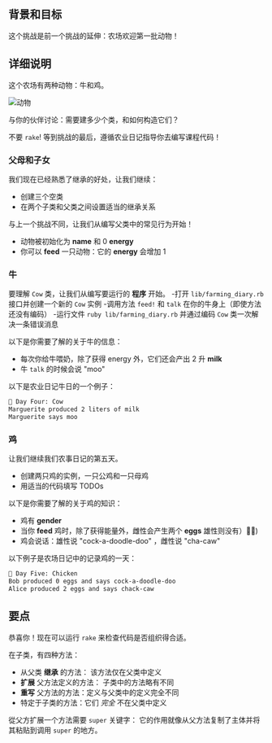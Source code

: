 ## 背景和目标

这个挑战是前一个挑战的延伸：农场欢迎第一批动物！

## 详细说明
这个农场有两种动物：牛和鸡。

![动物](https://web-dev-challenge-lewagon-image.oss-cn-shanghai.aliyuncs.com/animals.svg)

与你的伙伴讨论：需要建多少个类，和如何构造它们？

不要 `rake`! 等到挑战的最后，遵循农业日记指导你去编写课程代码！

### 父母和子女
我们现在已经熟悉了继承的好处，让我们继续：
- 创建三个空类
- 在两个子类和父类之间设置适当的继承关系

与上一个挑战不同，让我们从编写父类中的常见行为开始！

- 动物被初始化为 **name** 和 0 **energy**
- 你可以 **feed** 一只动物：它的 **energy** 会增加 1


### 牛
要理解 `Cow` 类，让我们从编写要运行的 **程序** 开始。
-打开 `lib/farming_diary.rb` 接口并创建一个新的 `Cow` 实例
-调用方法 `feed!` 和 `talk` 在你的牛身上（即使方法还没有编码）
-运行文件 `ruby lib/farming_diary.rb` 并通过编码 `Cow` 类一次解决一条错误消息

以下是你需要了解的关于牛的信息：

- 每次你给牛喂奶，除了获得 energy 外，它们还会产出 2 升 **milk**
- 牛 `talk` 的时候会说 "moo"

以下是农业日记牛日的一个例子：

```bash
📝 Day Four: Cow
Marguerite produced 2 liters of milk
Marguerite says moo
```

### 鸡
让我们继续我们农事日记的第五天。
- 创建两只鸡的实例，一只公鸡和一只母鸡
- 用适当的代码填写 TODOs

以下是你需要了解的关于鸡的知识：

- 鸡有 **gender**
- 当你 **feed** 鸡时，除了获得能量外，雌性会产生两个 **eggs** 雄性则没有）🤷‍♂️)
- 鸡会说话：雄性说 "cock-a-doodle-doo" ，雌性说 "cha-caw"

以下例子是农场日记中的记录鸡的一天：

```bash
📝 Day Five: Chicken
Bob produced 0 eggs and says cock-a-doodle-doo
Alice produced 2 eggs and says chack-caw
```

## 要点

恭喜你！现在可以运行 `rake` 来检查代码是否组织得合适。

在子类，有四种方法：
- 从父类 **继承** 的方法： 该方法仅在父类中定义
- **扩展** 父方法定义的方法： 子类中的方法略有不同
- **重写** 父方法的方法：定义与父类中的定义完全不同
- 特定于子类的方法：它们 _完全_ 不在父类中定义

從父方扩展一个方法需要 `super` 关键字： 它的作用就像从父方法复制了主体并将其粘贴到调用 `super` 的地方。

